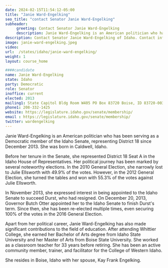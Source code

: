 ```yaml
---
date: 2024-02-15T11:54:12-05:00
title: "Janie Ward-Engelking"
seo_title: "contact Senator Janie Ward-Engelking"
subheader:
     greeting: Contact Senator Janie Ward-Engelking
     description: Janie Ward-Engelking is an American politician who has been serving as a Democratic member of the Idaho Senate, representing District 18 since December 2013. She was born in Caldwell, Idaho.
description: Contact Senator Janie Ward-Engelking of Idaho. Contact information for Janie Ward-Engelking includes email address, phone number, and mailing address.
image: janie-ward-engelking.jpeg
video:
url:  /states/idaho/janie-ward-engelking/
weight: 1
layout: course_home

####candidate
name: Janie Ward-Engelking
state: Idaho
party: Democratic
role: Senator
inoffice: current
elected: 2013
mailing1: State Capitol Bldg Room W405 PO Box 83720 Boise, ID 83720-0038
phone1: 208-332-1425
website: https://legislature.idaho.gov/senate/membership/
email : https://legislature.idaho.gov/senate/membership/
twitter: wardengelking
---
```


Janie Ward-Engelking is an American politician who has been serving as a Democratic member of the Idaho Senate, representing District 18 since December 2013. She was born in Caldwell, Idaho.

Before her tenure in the Senate, she represented District 18 Seat A in the Idaho House of Representatives. Her political journey has been marked by several noteworthy elections. In the 2010 General Election, she narrowly lost to Julie Ellsworth with 49.9% of the votes. However, in the 2012 General Election, she turned the tables and won with 55.3% of the votes against Julie Ellsworth.

In November 2013, she expressed interest in being appointed to the Idaho Senate to succeed Durst, who had resigned. On December 20, 2013, Governor Butch Otter appointed her to the Idaho Senate to finish Durst's term. Since then, she has been re-elected multiple times, even securing 100% of the votes in the 2016 General Election.

Apart from her political career, Janie Ward-Engelking has also made significant contributions to the field of education. After attending Whittier College, she earned her Bachelor of Arts degree from Idaho State University and her Master of Arts from Boise State University. She worked as a classroom teacher for 33 years before retiring. She has been an active community member, trainer, and facilitator for the College of Western Idaho.

She resides in Boise, Idaho with her spouse, Kay Frank Engelking.

